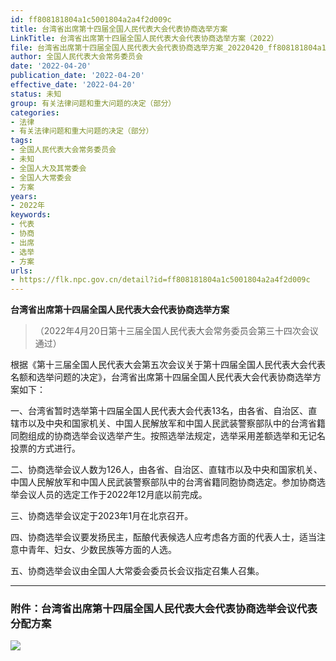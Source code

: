 ```yaml
---
id: ff808181804a1c5001804a2a4f2d009c
title: 台湾省出席第十四届全国人民代表大会代表协商选举方案
LinkTitle: 台湾省出席第十四届全国人民代表大会代表协商选举方案（2022）
file: 台湾省出席第十四届全国人民代表大会代表协商选举方案_20220420_ff808181804a1c5001804a2a4f2d009c.docx
author: 全国人民代表大会常务委员会
date: '2022-04-20'
publication_date: '2022-04-20'
effective_date: '2022-04-20'
status: 未知
group: 有关法律问题和重大问题的决定（部分）
categories:
- 法律
- 有关法律问题和重大问题的决定（部分）
tags:
- 全国人民代表大会常务委员会
- 未知
- 全国人大及其常委会
- 全国人大常委会
- 方案
years:
- 2022年
keywords:
- 代表
- 协商
- 出席
- 选举
- 方案
urls:
- https://flk.npc.gov.cn/detail?id=ff808181804a1c5001804a2a4f2d009c
---
```


**台湾省出席第十四届全国人民代表大会代表协商选举方案**

> （2022年4月20日第十三届全国人民代表大会常务委员会第三十四次会议通过）

根据《第十三届全国人民代表大会第五次会议关于第十四届全国人民代表大会代表名额和选举问题的决定》，台湾省出席第十四届全国人民代表大会代表协商选举方案如下：

一、台湾省暂时选举第十四届全国人民代表大会代表13名，由各省、自治区、直辖市以及中央和国家机关、中国人民解放军和中国人民武装警察部队中的台湾省籍同胞组成的协商选举会议选举产生。按照选举法规定，选举采用差额选举和无记名投票的方式进行。

二、协商选举会议人数为126人，由各省、自治区、直辖市以及中央和国家机关、中国人民解放军和中国人民武装警察部队中的台湾省籍同胞协商选定。参加协商选举会议人员的选定工作于2022年12月底以前完成。

三、协商选举会议定于2023年1月在北京召开。

四、协商选举会议要发扬民主，酝酿代表候选人应考虑各方面的代表人士，适当注意中青年、妇女、少数民族等方面的人选。

五、协商选举会议由全国人大常委会委员长会议指定召集人召集。

---

### 附件：台湾省出席第十四届全国人民代表大会代表协商选举会议代表分配方案

![](../images/ff808181804a1c5001804a2a4f2d009c/image_01.jpg)
